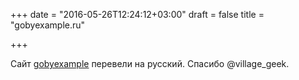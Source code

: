 +++
date = "2016-05-26T12:24:12+03:00"
draft = false
title = "gobyexample.ru"

+++

<p>Сайт&nbsp;<a href="http://gobyexample.ru/">gobyexample</a>&nbsp;перевели на русский. Спасибо&nbsp;@village_geek.</p>

